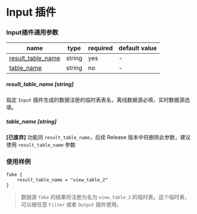 # Input 插件

### Input插件通用参数

| name | type | required | default value |
| --- | --- | --- | --- |
| [result_table_name](#result_table_name-string) | string | yes | - |
| [table_name](#table_name-string) | string | no | - |



##### result_table_name [string]

指定 `Input` 插件生成的数据注册的临时表表名，离线数据源必填，实时数据源选填。

##### table_name [string]

**\[已废弃\]** 功能同 `result_table_name`，后续 Release 版本中将删除此参数，建议使用 `result_table_name` 参数


### 使用样例

```
fake {
    result_table_name = "view_table_2"
}
```

> 数据源 `fake` 的结果将注册为名为 `view_table_2` 的临时表。这个临时表，可以被任意 `Filter` 或者 `Output` 插件使用。